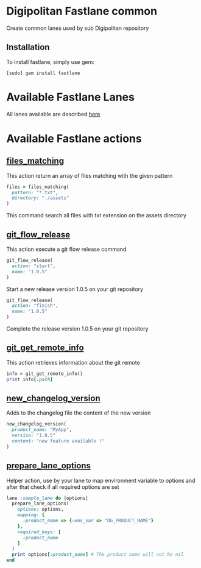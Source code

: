 Digipolitan Fastlane common
================

Create common lanes used by sub Digipolitan repository

## Installation
To install fastlane, simply use gem:

```
[sudo] gem install fastlane
```

# Available Fastlane Lanes
All lanes available are described [here](fastlane/README.md)

# Available Fastlane actions

## [files_matching](fastlane/actions/files_matching.rb)

This action return an array of files matching with the given pattern

```Ruby
files = files_matching(
  pattern: "*.txt",
  directory: "./assets"
)
```
This command search all files with txt extension on the assets directory

## [git_flow_release](fastlane/actions/git_flow_release.rb)

This action execute a git flow release command

```Ruby
git_flow_release(
  action: "start",
  name: "1.0.5"
)
```
Start a new release version 1.0.5 on your git repository

```Ruby
git_flow_release(
  action: "finish",
  name: "1.0.5"
)
```
Complete the release version 1.0.5 on your git repository

## [git_get_remote_info](fastlane/actions/git_get_remote_info.rb)

This action retrieves information about the git remote

```Ruby
info = git_get_remote_info()
print info[:path]
```

## [new_changelog_version](fastlane/actions/new_changelog_version.rb)

Adds to the changelog file the content of the new version

```Ruby
new_changelog_version(
  product_name: "MyApp",
  version: "1.0.5"
  content: "new feature available !"
)
```

## [prepare_lane_options](fastlane/actions/prepare_lane_options.rb)

Helper action, use by your lane to map environment variable to options and after that check if all required options are set

```Ruby
lane :sample_lane do |options|
  prepare_lane_options(
    options: options,
    mapping: {
      :product_name => {:env_var => "DG_PRODUCT_NAME"}
    },
    required_keys: [
      :product_name
    ]
  )
  print options[:product_name] # The product name will not be nil
end
```
